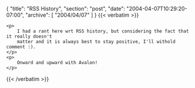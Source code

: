 {
  "title": "RSS History",
  "section": "post",
  "date": "2004-04-07T10:29:20-07:00",
  "archive": [
    "2004/04/07"
  ]
}
{{< verbatim >}}

    <p>
        I had a rant here wrt RSS history, but considering the fact that it really doesn't
        matter and it is always best to stay positive, I'll withold comment :).
    </p>
    <p>
        Onward and upward with Avalon!
    </p>
<!--
    <p>
        Dave Winer has a bug up his but to <a href="http://archive.scripting.com/2004/04/06#When:6:58:43PM">try
        and claim</a> that he invented the idea of syndication through XML (embodied via the
        RSS format).&#160; I don't think that anyone will argue that Dave has been syndication's
        biggest evangelist and has driven his fork of the formats forward relentlessly. 
    </p>
    <p>
        I just wish he wasn't such an ass.&#160; RSS (and syndication) like so many things
        in the computer world evolved out of a soup of ideas that stretches way back.&#160;
        Every time Dave <a href="http://blogs.law.harvard.edu/tech/rssVersionHistory">(re)writes
        a history of RSS</a>, he always lists himself as the original invetor and visionary.&#160;
        The particular history linked to above fails to mention a format that was introduced
        with IE 4 called CDF.&#160; This was <a href="http://www.w3.org/Submission/1997/2/">submitted
        to the W3C</a> at least 9 months before the earliest date on Dave's "history."&#160;
        Now, I'd also venture a guess that there are tons of other prior art in the soup that
        CDF came out of.&#160; For someone who rails against the patent system for the way
        it cements credit for ideas that come out of a soup (think Amazon 1-click) he does
        a good job of trying to "patent" RSS. 
    </p>
    <p>
        The really sad part here is that Dave does himself such a disservice.&#160; He has
        a huge bully pulpit that he could use to push his (often) very good ideas.&#160; Instead,
        he spends time trying to rewrite this particular history.&#160; He undercuts his own
        credibility in the process.&#160; Instead of being an elder statesman of the computer
        industry who can cut through the red tape, he sets himself up as a mini Napoleon and
        creates more divisiveness. 
    </p>
    <p>
        I think this quote from <a href="http://www.imdb.com/title/tt0118715/">The Big Labowski</a>&#160;sums
        up my thoughts on the subject: 
    </p>
    <blockquote><b>Walter</b>: Am I wrong?<br />
    <b>Dude</b>: No you're not wrong.<br />
    <b>Walter</b>: Am I wrong?<br />
    <b>Dude</b>: You're not wrong Walter. You're just an asshole.<br />
    <b>Walter</b>: All right then. </blockquote>
-->
{{< /verbatim >}}
